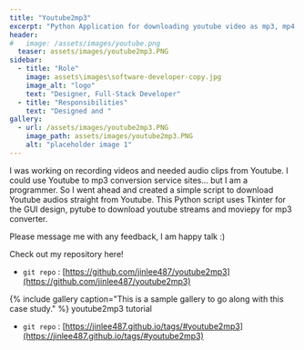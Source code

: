 ```yaml
---
title: "Youtube2mp3"
excerpt: "Python Application for downloading youtube video as mp3, mp4 file."
header:
#   image: /assets/images/youtube.png
  teaser: assets/images/youtube2mp3.PNG
sidebar:
  - title: "Role"
    image: assets\images\software-developer-copy.jpg
    image_alt: "logo"
    text: "Designer, Full-Stack Developer"
  - title: "Responsibilities"
    text: "Designed and "
gallery:
  - url: /assets/images/youtube2mp3.PNG
    image_path: assets/images/youtube2mp3.PNG
    alt: "placeholder image 1"
---
```


I was working on recording videos and needed audio clips from Youtube.
I could use Youtube to mp3 conversion service sites... but I am a programmer. 
So I went ahead and created a simple script to download Youtube audios straight from Youtube.
This Python script uses Tkinter for the GUI design, pytube to download youtube streams and moviepy for mp3 converter.

Please message me with any feedback, I am happy talk :)

Check out my repository here!
- `git repo` : [https://github.com/jinlee487/youtube2mp3](https://github.com/jinlee487/youtube2mp3)

{% include gallery caption="This is a sample gallery to go along with this case study." %}
youtube2mp3 tutorial
- `git repo` : [https://jinlee487.github.io/tags/#youtube2mp3](https://jinlee487.github.io/tags/#youtube2mp3)
